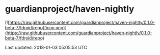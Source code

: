 
# guardianproject/haven-nightly

[![https://raw.githubusercontent.com/guardianproject/haven-nightly/0.1.0-beta-7/fdroid/repo](icon.png)](https://raw.githubusercontent.com/guardianproject/haven-nightly/0.1.0-beta-7/fdroid/repo)

Last updated: 2018-01-03 05:05:53 UTC